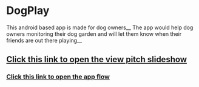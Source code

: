 # DogPlay
This android based app is made for dog owners__
The app would help dog owners monitoring their dog garden and will let them know when their friends are out there playing__

## [Click this link to open the view pitch slideshow](https://app.emaze.com/editor/@AOILFWZWZ)
### [Click this link to open the app flow](https://mockup.io/#projects/158363/mockups)
